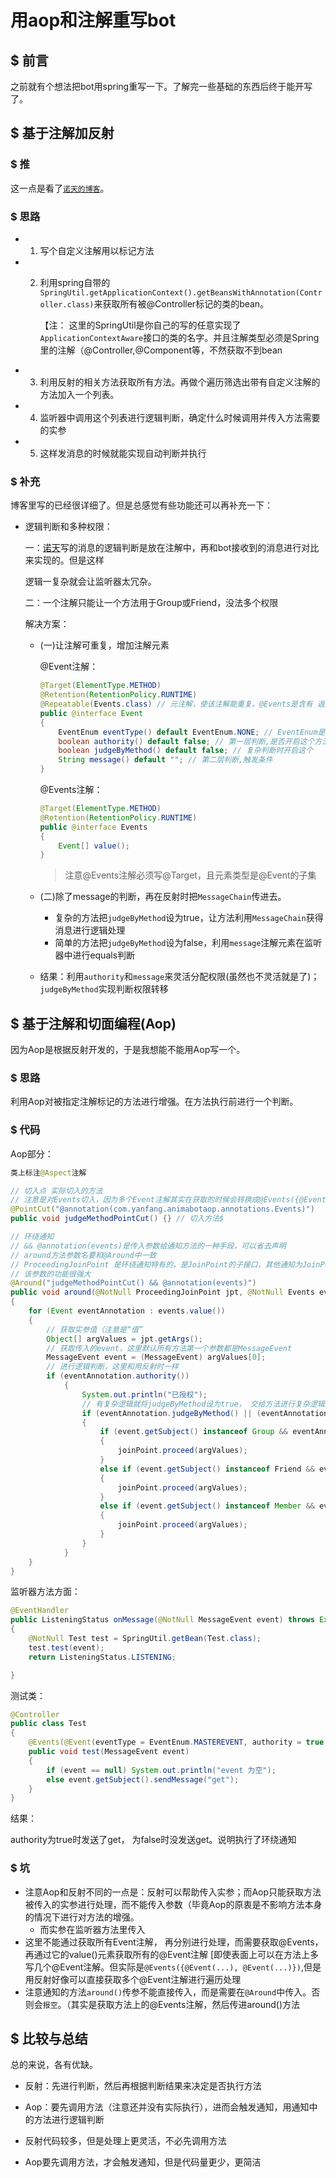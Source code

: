 # 用aop和注解重写bot


## $ 前言

之前就有个想法把bot用spring重写一下。了解完一些基础的东西后终于能开写了。

## $ 基于注解加反射

### $ 推

这一点是看了[`诺天的博客`](https://nuotian.furry.pro/blog/archives/244)。

### $ 思路

- 1. 写个自定义注解用以标记方法

- 2. 利用spring自带的`SpringUtil.getApplicationContext().getBeansWithAnnotation(Controller.class)`来获取所有被@Controller标记的类的bean。

     【注： 这里的SpringUtil是你自己的写的任意实现了`ApplicationContextAware`接口的类的名字。并且注解类型必须是Spring里的注解（@Controller,@Component等，不然获取不到bean

- 3. 利用反射的相关方法获取所有方法。再做个遍历筛选出带有自定义注解的方法加入一个列表。

- 4. 监听器中调用这个列表进行逻辑判断，确定什么时候调用并传入方法需要的实参

- 5. 这样发消息的时候就能实现自动判断并执行

### $ 补充

博客里写的已经很详细了。但是总感觉有些功能还可以再补充一下：

- 逻辑判断和多种权限：

  一：[诺天](https://nuotian.furry.pro/blog/)写的消息的逻辑判断是放在注解中，再和bot接收到的消息进行对比来实现的。但是这样

  逻辑一复杂就会让监听器太冗杂。

  二：一个注解只能让一个方法用于Group或Friend，没法多个权限

  解决方案：

  - (一)让注解可重复，增加注解元素

    @Event注解：

    ```java
    @Target(ElementType.METHOD)
    @Retention(RetentionPolicy.RUNTIME)
    @Repeatable(Events.class) // 元注解，使该注解能重复。@Events是含有 返回Event[] 的方法的注解
    public @interface Event
    {
        EventEnum eventType() default EventEnum.NONE; // EventEnum是个枚举类
        boolean authority() default false; // 第一层判断,是否开启这个方法
        boolean judgeByMethod() default false; // 复杂判断时开启这个
        String message() default ""; // 第二层判断,触发条件
    }
    ```

    @Events注解：

    ```java
    @Target(ElementType.METHOD)
    @Retention(RetentionPolicy.RUNTIME)
    public @interface Events
    {
        Event[] value();
    }
    ```

    >  注意@Events注解必须写@Target，且元素类型是@Event的子集

  - (二)除了message的判断，再在反射时把`MessageChain`传进去。

    - 复杂的方法把`judgeByMethod`设为true，让方法利用`MessageChain`获得消息进行逻辑处理
    - 简单的方法把`judgeByMethod`设为false，利用`message`注解元素在监听器中进行equals判断

  - 结果：利用`authority`和`message`来灵活分配权限(虽然也不灵活就是了)；`judgeByMethod`实现判断权限转移

## $ 基于注解和切面编程(Aop)

因为Aop是根据反射开发的，于是我想能不能用Aop写一个。

###  $ 思路

利用Aop对被指定注解标记的方法进行增强。在方法执行前进行一个判断。

### $ 代码

Aop部分：

```java
类上标注@Aspect注解

// 切入点 实际切入的方法
// 注意是对Events切入，因为多个Event注解其实在获取的时候会转换成@Events({@Event(xx), @Event(xx)})
@PointCut("@annotation(com.yanfang.animabotaop.annotations.Events)")
public void judgeMethodPointCut() {} // 切入方法$

// 环绕通知
// && @annotation(events)是传入参数给通知方法的一种手段，可以省去声明
// around方法参数名要和@Around中一致
// ProceedingJoinPoint 是环绕通知特有的，是JoinPoint的子接口，其他通知为JoinPoint。
// 该参数的功能很强大
@Around("judgeMethodPointCut() && @annotation(events)")
public void around(@NotNull ProceedingJoinPoint jpt, @NotNull Events events) throws Throwable
{
    for (Event eventAnnotation : events.value())
    {
        // 获取实参值（注意是“值”
        Object[] argValues = jpt.getArgs();
        // 获取传入的event，这里默认所有方法第一个参数都是MessageEvent
        MessageEvent event = (MessageEvent) argValues[0];
        // 进行逻辑判断，这里和用反射时一样
        if (eventAnnotation.authority())
            {
                System.out.println("已授权");
                // 有复杂逻辑就将judgeByMethod设为true， 交给方法进行复杂逻辑处理
                if (eventAnnotation.judgeByMethod() || (eventAnnotation.message().equals(event.getMessage().contentToString())))
                {
                    if (event.getSubject() instanceof Group && eventAnnotation.eventType() == EventEnum.GROUPEVENT)
                    {
                        joinPoint.proceed(argValues);
                    }
                    else if (event.getSubject() instanceof Friend && eventAnnotation.eventType() == EventEnum.MASTEREVENT)
                    {
                        joinPoint.proceed(argValues);
                    }
                    else if (event.getSubject() instanceof Member && eventAnnotation.eventType() == EventEnum.TEMPEVENT)
                    {
                        joinPoint.proceed(argValues);
                    }
                }
            }
    }
}
```



监听器方法方面：

```java
@EventHandler
public ListeningStatus onMessage(@NotNull MessageEvent event) throws Exception
{
    @NotNull Test test = SpringUtil.getBean(Test.class);
    test.test(event);
    return ListeningStatus.LISTENING;

}
```

测试类：

```java
@Controller
public class Test
{
    @Events(@Event(eventType = EventEnum.MASTEREVENT, authority = true, message = "test"))
    public void test(MessageEvent event)
    {
        if (event == null) System.out.println("event 为空");
        else event.getSubject().sendMessage("get");
    }
}
```

结果：

authority为true时发送了get， 为false时没发送get。说明执行了环绕通知

### $ 坑

- 注意Aop和反射不同的一点是：反射可以帮助传入实参；而Aop只能获取方法被传入的实参进行处理，而不能传入参数（毕竟Aop的原衷是不影响方法本身的情况下进行对方法的增强。
  - 而实参在监听器方法里传入
- 这里不能通过获取所有Event注解， 再分别进行处理，而需要获取@Events，再通过它的value()元素获取所有的@Event注解 [即使表面上可以在方法上多写几个@Event注解。但实际是`@Events({@Event(...), @Event(...)})`,但是用反射好像可以直接获取多个@Event注解进行遍历处理
- 注意通知的方法`around()`传参不能直接传入，而是需要在`@Around`中传入。否则会`报空`。（其实是获取方法上的@Events注解，然后传进around()方法

## $ 比较与总结

总的来说，各有优缺。

- 反射：先进行判断，然后再根据判断结果来决定是否执行方法
- Aop：要先调用方法（注意还并没有实际执行），进而会触发通知，用通知中的方法进行逻辑判断



-  反射代码较多，但是处理上更灵活，不必先调用方法
-  Aop要先调用方法，才会触发通知，但是代码量更少，更简洁
